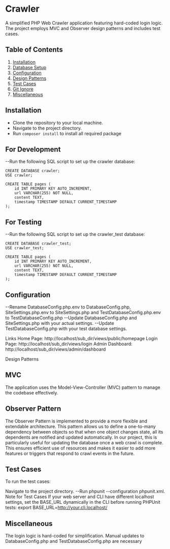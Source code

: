 # Crawler 

A simplified PHP Web Crawler application featuring hard-coded login logic. The project employs MVC and Observer design patterns and includes test cases.

## Table of Contents
1. [Installation](#installation)
2. [Database Setup](#database-setup)
3. [Configuration](#configuration)
4. [Design Patterns](#design-patterns)
5. [Test Cases](#test-cases)
6. [Git Ignore](#git-ignore)
7. [Miscellaneous](#miscellaneous)

## Installation

- Clone the repository to your local machine.
- Navigate to the project directory.
- Run `composer install` to install all required package

## For Development
--Run the following SQL script to set up the crawler database:
	
	CREATE DATABASE crawler;
	USE crawler;

	CREATE TABLE pages (
		id INT PRIMARY KEY AUTO_INCREMENT,
		url VARCHAR(255) NOT NULL,
		content TEXT,
		timestamp TIMESTAMP DEFAULT CURRENT_TIMESTAMP
	);


## For Testing
--Run the following SQL script to set up the crawler_test database:
	
	CREATE DATABASE crawler_test;
	USE crawler_test;

	CREATE TABLE pages (
		id INT PRIMARY KEY AUTO_INCREMENT,
		url VARCHAR(255) NOT NULL,
		content TEXT,
		timestamp TIMESTAMP DEFAULT CURRENT_TIMESTAMP
	);


## Configuration
--Rename DatabaseConfig.php.env to DatabaseConfig.php, SiteSettings.php.env to SiteSettings.php and TestDatabaseConfig.php.env to TestDatabaseConfig.php
--Update DatabaseConfig.php and SiteSettings.php with your actual settings.
--Update TestDatabaseConfig.php with your test database settings.

Links
Home Page: http://localhost/sub_dir/views/public/homepage
Login Page: http://localhost/sub_dir/views/login
Admin Dashboard: http://localhost/sub_dir/views/admin/dashboard

Design Patterns
## MVC
The application uses the Model-View-Controller (MVC) pattern to manage the codebase effectively.

## Observer Pattern
The Observer Pattern is implemented to provide a more flexible and extendable architecture. This pattern allows us to define a one-to-many dependency between objects so that when one object changes state, all its dependents are notified and updated automatically. In our project, this is particularly useful for updating the database once a web crawl is complete. This ensures efficient use of resources and makes it easier to add more features or triggers that respond to crawl events in the future.


## Test Cases
To run the test cases:

Navigate to the project directory.
--Run phpunit --configuration phpunit.xml.
Note for Test Cases
If your web server and CLI have different localhost settings, set the BASE_URL dynamically in the CLI before running PHPUnit tests:
export BASE_URL=http://your.cli.localhost/

## Miscellaneous
The login logic is hard-coded for simplification.
Manual updates to DatabaseConfig.php and TestDatabaseConfig.php are necessary
